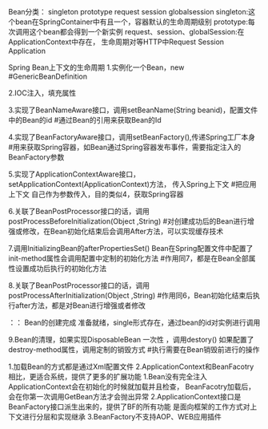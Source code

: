 Bean分类： singleton prototype request session globalsession
singleton:这个bean在SpringContainer中有且一个，容器默认的生命周期级别
prototype:每次调用这个bean都会得到一个新实例
request、session、globalSession:在ApplicationContext中存在，
生命周期对等HTTP中Request Session Application

Spring Bean上下文的生命周期
1.实例化一个Bean，new
#GenericBeanDefinition

2.IOC注入，填充属性

3.实现了BeanNameAware接口，调用setBeanName(String beanid)，配置文件中的Bean的id
#通过Bean的引用来获取Bean的Id

4.实现了BeanFactoryAware接口，调用setBeanFactory(),传递Spring工厂本身
#用来获取Spring容器，如Bean通过Spring容器发布事件，需要指定注入的BeanFactory参数

5.实现了ApplicationContextAware接口，setApplicationContext(ApplicationContext)方法，
	传入Spring上下文
#把应用上下文 自己作为参数传入，目的类似4，获取Spring容器

6.关联了BeanPostProcessor接口的话，调用postProcessBeforeInitialization(Object ,String)
#对创建成功后的Bean进行增强或修改，在Bean初始化结束后会调用After方法，可以实现缓存技术

7.调用InitializingBean的afterPropertiesSet()
Bean在Spring配置文件中配置了init-method属性会调用配置中定制的初始化方法
#作用同7，都是在Bean全部属性设置成功后执行的初始化方法

8.关联了BeanPostProcessor接口的话，调用postProcessAfterInitialization(Object ,String)
#作用同6，Bean初始化结束后执行after方法，都是对Bean进行增强或者修改

：： Bean的创建完成 准备就绪，single形式存在，通过bean的id对实例进行调用

9.Bean的清理，如果实现DisposableBean 一次性 ，调用destory()
如果配置了destroy-method属性，调用定制的销毁方式
#执行需要在Bean销毁前进行的操作

1.加载Bean的方式都是通过Xml配置文件
2.ApplicationContext和BeanFacotry相比，更适合系统，提供了更多的扩展功能
	1.Bean没有完全注入ApplicationContext会在初始化的时候就加载并且检查，
		BeanFacotry加载后，会在你第一次调用GetBean方法才会抛出异常
	2.ApplicationContext接口是BeanFactory接口派生出来的，提供了BF的所有功能
		是面向框架的工作方式对上下文进行分层和实现继承
	3.BeanFactory不支持AOP、WEB应用插件

